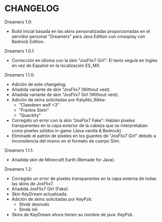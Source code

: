 # CHANGELOG
Dreamers 1.0:
  - Build inicial basada en las skins personalizadas proporcionadas en el servidor personal "Dreamers" para Java Edition con crossplay con Bedrock Edition.

Dreamers 1.0.1:
  - Corrección en idioma con la skin "JosFlix7 Girl": El texto seguía en Ingles en vez de Español en la localización ES_MX.

Dreamers 1.1.0:
  - Adición de este changelog.
  - Añadida variante de skin "JosFlix7 (Without vest).
  - Añadida variante de skin "JosFlix7 Girl (Without vest).
  - Adición de skins solicitadas por KatyAbi_Rikka:
    - "Clawdeen wolf <3"
	- "Frankie Stein"
	- "Quackity"
  - Corregido un error con la skin "JosFlix7 Fake": Habían pixeles transparentes en la capa exterior de la cabeza que se interpretaban como pixeles sólidos in-game (Java vanilla & Bedrock).
  - Eliminado el patrón de pixeles en los guantes de "JosFlix7 Girl" debido a inconsitencia del mismo en el formato de cuerpo Slim.

Dreamers 1.1.1:
  - Añadida skin de Minecraft Earth (Remade for Java).

Dreamers 1.2:
  - Corregido un error de pixeles transparentes en la capa externa de todas las skins de JosFlix7.
  - Añadida JosFlix7 Girl (Fake).
  - Skin KeyDream actualizada.
  - Adición de skins solicitadas por KeyPzk:
    - Shrek desnudo
	- Shrek loli
  - Skins de KeyDream ahora tienen su nombre de java: KeyPzk.